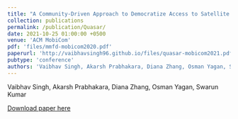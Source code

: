 ```yaml
---
title: "A Community-Driven Approach to Democratize Access to Satellite Ground Stations"
collection: publications
permalink: /publication/Quasar/
date: 2021-10-25 01:00:00 +0500
venue: 'ACM MobiCom'
pdf: 'files/mmfd-mobicom2020.pdf'
paperurl: 'http://vaibhavsingh96.github.io/files/quasar-mobicom2021.pdf'
pubtype: 'conference'
authors: 'Vaibhav Singh, Akarsh Prabhakara, Diana Zhang, Osman Yagan, Swarun Kumar'
---
```

Vaibhav Singh, Akarsh Prabhakara, Diana Zhang, Osman Yagan, Swarun Kumar

[Download paper here](http://vaibhavsingh96.github.io/files/quasar-mobicom2021.pdf)
